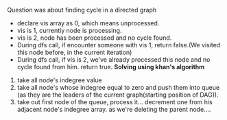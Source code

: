 Question was about finding cycle in a directed graph
* declare vis array as 0, which means unprocessed.
* vis is 1, currently node is processing.
* vis is 2, node has been processed and no cycle found.
* During dfs call, if encounter someone with vis 1, return false.(We visited this node before, in the current iteration)
* During dfs call, if vis is 2, we've already processed this node and no cycle found from him. return true.
**Solving using khan's algorithm**
1. take all node's indegree value
2. take all node's whose indegree equal to zero and push them into queue (as they are the leaders of the current graph(starting position of DAG)).
3. take out first node of the queue, process it... decrement one from his adjacent node's indegree array. as we're deleting the parent node....
